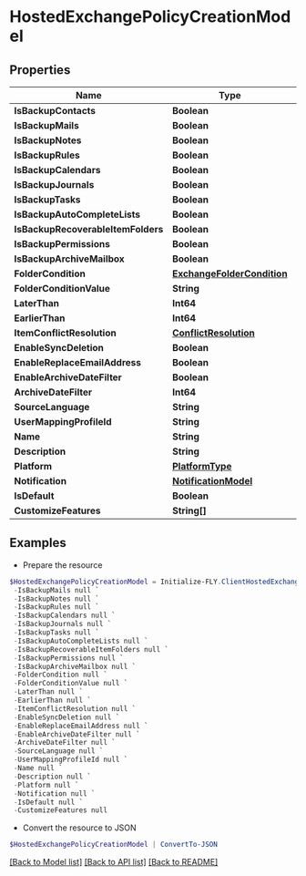 # HostedExchangePolicyCreationModel
## Properties

Name | Type | Description | Notes
------------ | ------------- | ------------- | -------------
**IsBackupContacts** | **Boolean** |  | [optional] 
**IsBackupMails** | **Boolean** |  | [optional] 
**IsBackupNotes** | **Boolean** |  | [optional] 
**IsBackupRules** | **Boolean** |  | [optional] 
**IsBackupCalendars** | **Boolean** |  | [optional] 
**IsBackupJournals** | **Boolean** |  | [optional] 
**IsBackupTasks** | **Boolean** |  | [optional] 
**IsBackupAutoCompleteLists** | **Boolean** |  | [optional] 
**IsBackupRecoverableItemFolders** | **Boolean** |  | [optional] 
**IsBackupPermissions** | **Boolean** |  | [optional] 
**IsBackupArchiveMailbox** | **Boolean** |  | [optional] 
**FolderCondition** | [**ExchangeFolderCondition**](ExchangeFolderCondition.md) |  | [optional] 
**FolderConditionValue** | **String** |  | [optional] 
**LaterThan** | **Int64** |  | [optional] 
**EarlierThan** | **Int64** |  | [optional] 
**ItemConflictResolution** | [**ConflictResolution**](ConflictResolution.md) |  | [optional] 
**EnableSyncDeletion** | **Boolean** |  | [optional] 
**EnableReplaceEmailAddress** | **Boolean** |  | [optional] 
**EnableArchiveDateFilter** | **Boolean** |  | [optional] 
**ArchiveDateFilter** | **Int64** |  | [optional] 
**SourceLanguage** | **String** |  | [optional] 
**UserMappingProfileId** | **String** |  | [optional] 
**Name** | **String** |  | [optional] 
**Description** | **String** |  | [optional] 
**Platform** | [**PlatformType**](PlatformType.md) |  | [optional] 
**Notification** | [**NotificationModel**](NotificationModel.md) |  | [optional] 
**IsDefault** | **Boolean** |  | [optional] 
**CustomizeFeatures** | **String[]** |  | [optional] 

## Examples

- Prepare the resource
```powershell
$HostedExchangePolicyCreationModel = Initialize-FLY.ClientHostedExchangePolicyCreationModel  -IsBackupContacts null `
 -IsBackupMails null `
 -IsBackupNotes null `
 -IsBackupRules null `
 -IsBackupCalendars null `
 -IsBackupJournals null `
 -IsBackupTasks null `
 -IsBackupAutoCompleteLists null `
 -IsBackupRecoverableItemFolders null `
 -IsBackupPermissions null `
 -IsBackupArchiveMailbox null `
 -FolderCondition null `
 -FolderConditionValue null `
 -LaterThan null `
 -EarlierThan null `
 -ItemConflictResolution null `
 -EnableSyncDeletion null `
 -EnableReplaceEmailAddress null `
 -EnableArchiveDateFilter null `
 -ArchiveDateFilter null `
 -SourceLanguage null `
 -UserMappingProfileId null `
 -Name null `
 -Description null `
 -Platform null `
 -Notification null `
 -IsDefault null `
 -CustomizeFeatures null
```

- Convert the resource to JSON
```powershell
$HostedExchangePolicyCreationModel | ConvertTo-JSON
```

[[Back to Model list]](../README.md#documentation-for-models) [[Back to API list]](../README.md#documentation-for-api-endpoints) [[Back to README]](../README.md)

